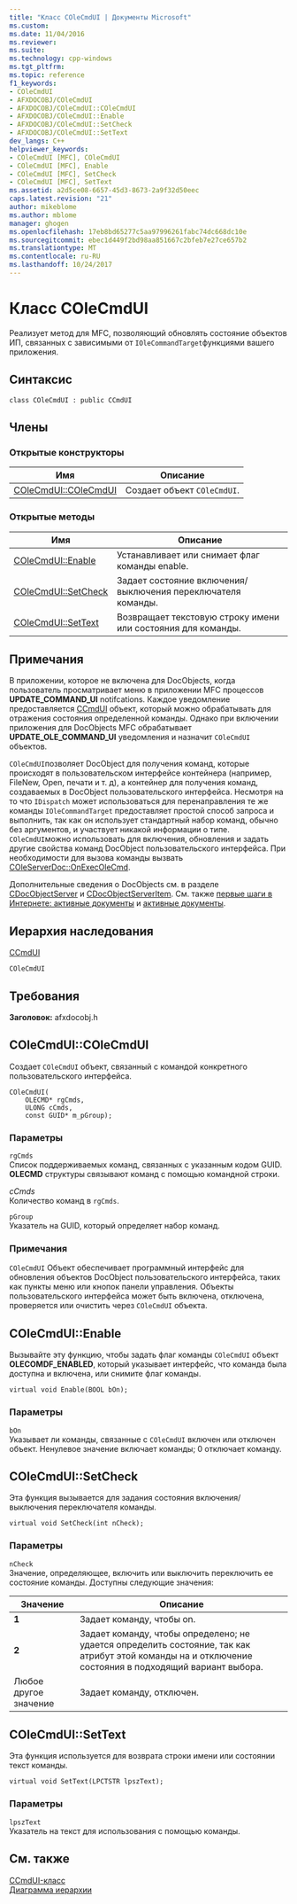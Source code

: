 ```yaml
---
title: "Класс COleCmdUI | Документы Microsoft"
ms.custom: 
ms.date: 11/04/2016
ms.reviewer: 
ms.suite: 
ms.technology: cpp-windows
ms.tgt_pltfrm: 
ms.topic: reference
f1_keywords:
- COleCmdUI
- AFXDOCOBJ/COleCmdUI
- AFXDOCOBJ/COleCmdUI::COleCmdUI
- AFXDOCOBJ/COleCmdUI::Enable
- AFXDOCOBJ/COleCmdUI::SetCheck
- AFXDOCOBJ/COleCmdUI::SetText
dev_langs: C++
helpviewer_keywords:
- COleCmdUI [MFC], COleCmdUI
- COleCmdUI [MFC], Enable
- COleCmdUI [MFC], SetCheck
- COleCmdUI [MFC], SetText
ms.assetid: a2d5ce08-6657-45d3-8673-2a9f32d50eec
caps.latest.revision: "21"
author: mikeblome
ms.author: mblome
manager: ghogen
ms.openlocfilehash: 17eb8bd65277c5aa97996261fabc74dc668dc10e
ms.sourcegitcommit: ebec1d449f2bd98aa851667c2bfeb7e27ce657b2
ms.translationtype: MT
ms.contentlocale: ru-RU
ms.lasthandoff: 10/24/2017
---
```

# <a name="colecmdui-class"></a>Класс COleCmdUI
Реализует метод для MFC, позволяющий обновлять состояние объектов ИП, связанных с зависимыми от `IOleCommandTarget`функциями вашего приложения.  
  
## <a name="syntax"></a>Синтаксис  
  
```  
class COleCmdUI : public CCmdUI  
```  
  
## <a name="members"></a>Члены  
  
### <a name="public-constructors"></a>Открытые конструкторы  
  
|Имя|Описание|  
|----------|-----------------|  
|[COleCmdUI::COleCmdUI](#colecmdui)|Создает объект `COleCmdUI`.|  
  
### <a name="public-methods"></a>Открытые методы  
  
|Имя|Описание|  
|----------|-----------------|  
|[COleCmdUI::Enable](#enable)|Устанавливает или снимает флаг команды enable.|  
|[COleCmdUI::SetCheck](#setcheck)|Задает состояние включения/выключения переключателя команды.|  
|[COleCmdUI::SetText](#settext)|Возвращает текстовую строку имени или состояния для команды.|  
  
## <a name="remarks"></a>Примечания  
 В приложении, которое не включена для DocObjects, когда пользователь просматривает меню в приложении MFC процессов **UPDATE_COMMAND_UI** notifcations. Каждое уведомление предоставляется [CCmdUI](../../mfc/reference/ccmdui-class.md) объект, который можно обрабатывать для отражения состояния определенной команды. Однако при включении приложения для DocObjects MFC обрабатывает **UPDATE_OLE_COMMAND_UI** уведомления и назначит `COleCmdUI` объектов.  
  
 `COleCmdUI`позволяет DocObject для получения команд, которые происходят в пользовательском интерфейсе контейнера (например, FileNew, Open, печати и т. д), а контейнер для получения команд, создаваемых в DocObject пользовательского интерфейса. Несмотря на то что `IDispatch` может использоваться для перенаправления те же команды `IOleCommandTarget` предоставляет простой способ запроса и выполнить, так как он использует стандартный набор команд, обычно без аргументов, и участвует никакой информации о типе. `COleCmdUI`можно использовать для включения, обновления и задать другие свойства команд DocObject пользовательского интерфейса. При необходимости для вызова команды вызвать [COleServerDoc::OnExecOleCmd](../../mfc/reference/coleserverdoc-class.md#onexecolecmd).  
  
 Дополнительные сведения о DocObjects см. в разделе [CDocObjectServer](../../mfc/reference/cdocobjectserver-class.md) и [CDocObjectServerItem](../../mfc/reference/cdocobjectserveritem-class.md). См. также [первые шаги в Интернете: активные документы](../../mfc/active-documents-on-the-internet.md) и [активные документы](../../mfc/active-documents-on-the-internet.md).  
  
## <a name="inheritance-hierarchy"></a>Иерархия наследования  
 [CCmdUI](../../mfc/reference/ccmdui-class.md)  
  
 `COleCmdUI`  
  
## <a name="requirements"></a>Требования  
 **Заголовок:** afxdocobj.h  
  
##  <a name="colecmdui"></a>COleCmdUI::COleCmdUI  
 Создает `COleCmdUI` объект, связанный с командой конкретного пользовательского интерфейса.  
  
```  
COleCmdUI(
    OLECMD* rgCmds,  
    ULONG cCmds,  
    const GUID* m_pGroup);
```  
  
### <a name="parameters"></a>Параметры  
 `rgCmds`  
 Список поддерживаемых команд, связанных с указанным кодом GUID. **OLECMD** структуры связывают команд с помощью командной строки.  
  
 *cCmds*  
 Количество команд в `rgCmds`.  
  
 `pGroup`  
 Указатель на GUID, который определяет набор команд.  
  
### <a name="remarks"></a>Примечания  
 `COleCmdUI` Объект обеспечивает программный интерфейс для обновления объектов DocObject пользовательского интерфейса, таких как пункты меню или кнопок панели управления. Объекты пользовательского интерфейса может быть включена, отключена, проверяется или очистить через `COleCmdUI` объекта.  
  
##  <a name="enable"></a>COleCmdUI::Enable  
 Вызывайте эту функцию, чтобы задать флаг команды `COleCmdUI` объект **OLECOMDF_ENABLED**, который указывает интерфейс, что команда была доступна и включена, или снимите флаг команды.  
  
```  
virtual void Enable(BOOL bOn);
```  
  
### <a name="parameters"></a>Параметры  
 `bOn`  
 Указывает ли команды, связанные с `COleCmdUI` включен или отключен объект. Ненулевое значение включает команды; 0 отключает команду.  
  
##  <a name="setcheck"></a>COleCmdUI::SetCheck  
 Эта функция вызывается для задания состояния включения/выключения переключателя команды.  
  
```  
virtual void SetCheck(int nCheck);
```  
  
### <a name="parameters"></a>Параметры  
 `nCheck`  
 Значение, определяющее, включить или выключить переключить ее состояние команды. Доступны следующие значения:  
  
|Значение|Описание|  
|-----------|-----------------|  
|**1**|Задает команду, чтобы on.|  
|**2**|Задает команду, чтобы определено; не удается определить состояние, так как атрибут этой команды на и отключение состояния в подходящий вариант выбора.|  
|Любое другое значение|Задает команду, отключен.|  
  
##  <a name="settext"></a>COleCmdUI::SetText  
 Эта функция используется для возврата строки имени или состоянии текст команды.  
  
```  
virtual void SetText(LPCTSTR lpszText);
```  
  
### <a name="parameters"></a>Параметры  
 `lpszText`  
 Указатель на текст для использования с помощью команды.  
  
## <a name="see-also"></a>См. также  
 [CCmdUI-класс](../../mfc/reference/ccmdui-class.md)   
 [Диаграмма иерархии](../../mfc/hierarchy-chart.md)




